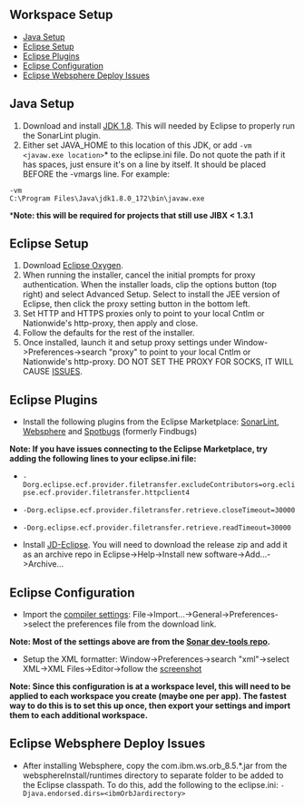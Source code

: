 ## Workspace Setup
- [Java Setup](#JavaSetup)
- [Eclipse Setup](#EclipseSetup)
- [Eclipse Plugins](#EclipsePlugins)
- [Eclipse Configuration](#EclipseConfiguration)
- [Eclipse Websphere Deploy Issues](#EclipseWebsphereDeployIssues)

<a name="JavaSetup"></a>Java Setup
----------
1. Download and install [JDK 1.8](http://www.oracle.com/technetwork/java/javase/downloads/jdk8-downloads-2133151.html). This will needed by Eclipse to properly run the SonarLint plugin.
1. Either set JAVA_HOME to this location of this JDK, or add ```-vm <javaw.exe location>```* to the eclipse.ini file. Do not quote the path if it has spaces, just ensure it's on a line by itself. It should be placed BEFORE the -vmargs line. For example:

```
-vm
C:\Program Files\Java\jdk1.8.0_172\bin\javaw.exe
```

***Note: this will be required for projects that still use JIBX < 1.3.1**

<a name="EclipseSetup"></a>Eclipse Setup
-------------
1. Download [Eclipse Oxygen](https://www.eclipse.org/downloads/eclipse-packages/). 
2. When running the installer, cancel the initial prompts for proxy authentication. When the installer loads, clip the options button (top right) and select Advanced Setup. Select to install the JEE version of Eclipse, then click the proxy setting button in the bottom left. 
3. Set HTTP and HTTPS proxies only to point to your local Cntlm or Nationwide's http-proxy, then apply and close.
4. Follow the defaults for the rest of the installer.
5. Once installed, launch it and setup proxy settings under Window->Preferences->search "proxy" to point to your local Cntlm or Nationwide's http-proxy. DO NOT SET THE PROXY FOR SOCKS, IT WILL CAUSE [ISSUES](https://stackoverflow.com/questions/5857499/how-do-i-have-to-configure-the-proxy-settings-so-eclipse-can-download-new-plugin).

<a name="EclipsePlugins"></a>Eclipse Plugins
---------------
- Install the following plugins from the Eclipse Marketplace: [SonarLint](https://marketplace.eclipse.org/content/sonarlint), [Websphere](https://marketplace.eclipse.org/content/ibm-websphere-application-server-v85x-developer-tools) and [Spotbugs](https://marketplace.eclipse.org/content/spotbugs-eclipse-plugin) (formerly Findbugs)

**Note: If you have issues connecting to the Eclipse Marketplace, try adding the following lines to your eclipse.ini file:**
- ```-Dorg.eclipse.ecf.provider.filetransfer.excludeContributors=org.eclipse.ecf.provider.filetransfer.httpclient4```
- ```-Dorg.eclipse.ecf.provider.filetransfer.retrieve.closeTimeout=30000```
- ```-Dorg.eclipse.ecf.provider.filetransfer.retrieve.readTimeout=30000```


- Install [JD-Eclipse](http://jd.benow.ca/). You will need to download the release zip and add it as an archive repo in Eclipse->Help->Install new software->Add...->Archive...

<a name="EclipseConfiguration"></a>Eclipse Configuration
---------------------
- Import the [compiler settings](https://github.nwie.net/Nationwide/EDS-Apps/blob/master/workspace-setup/eclipsePrefs.epf): File->Import...->General->Preferences->select the preferences file from the download link.

**Note: Most of the settings above are from the [Sonar dev-tools repo](https://github.com/SonarSource/sonar-developer-toolset).**

- Setup the XML formatter: Window->Preferences->search "xml"->select XML->XML Files->Editor->follow the [screenshot](https://github.nwie.net/Nationwide/EDS-Apps/blob/master/workspace-setup/eclipseXmlSettings.png)

**Note: Since this configuration is at a workspace level, this will need to be applied to each workspace you create (maybe one  per app). The fastest way to do this is to set this up once, then export your settings and import them to each additional workspace.**

<a name="EclipseWebsphereDeployIssues"></a>Eclipse Websphere Deploy Issues
-------------------------------
- After installing Websphere, copy the com.ibm.ws.orb_8.5.*.jar from the websphereInstall/runtimes directory to separate folder to be added to the Eclipse classpath. To do this, add the following to the eclipse.ini: ```-Djava.endorsed.dirs=<ibmOrbJardirectory>```